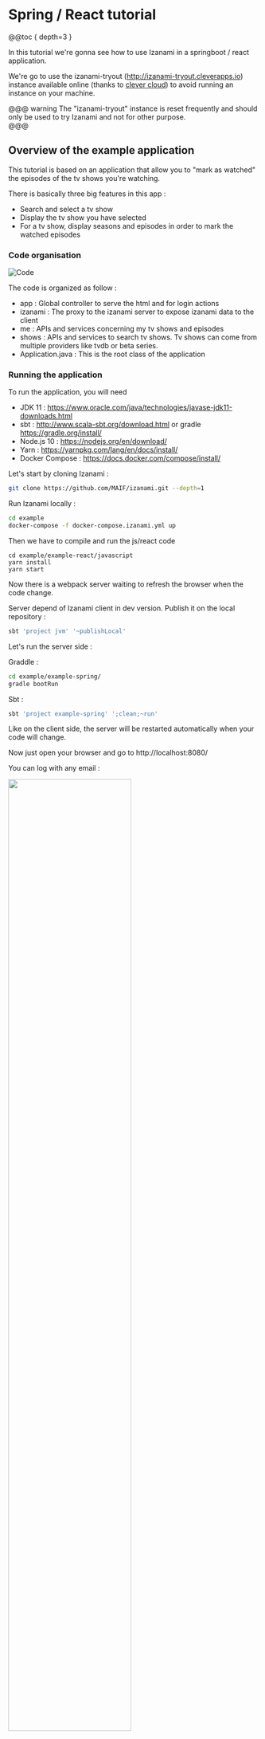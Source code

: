# Spring / React tutorial

@@toc { depth=3 } 

In this tutorial we're gonna see how to use Izanami in a springboot / react application. 

We're go to use the izanami-tryout (http://izanami-tryout.cleverapps.io) instance available online (thanks to [clever cloud](https://www.clever-cloud.com/)) to avoid running an instance on your machine.

@@@ warning
The "izanami-tryout" instance is reset frequently and should only be used to try Izanami and not for other purpose.  
@@@
  

## Overview of the example application 

This tutorial is based on an application that allow you to "mark as watched" the episodes of the tv shows you're watching. 

There is basically three big features in this app : 

* Search and select a tv show 
* Display the tv show you have selected 
* For a tv show, display seasons and episodes in order to mark the watched episodes


### Code organisation 

 
![Code](../img/tutorial/spring/code_orga.png) 

The code is organized as follow : 

* app : Global controller to serve the html and for login actions
* izanami : The proxy to the izanami server to expose izanami data to the client
* me : APIs and services concerning my tv shows and episodes  
* shows : APIs and services to search tv shows. Tv shows can come from multiple providers like tvdb or beta series. 
* Application.java : This is the root class of the application

### Running the application 

To run the application, you will need 

* JDK 11 : https://www.oracle.com/java/technologies/javase-jdk11-downloads.html
* sbt : http://www.scala-sbt.org/download.html or gradle https://gradle.org/install/
* Node.js 10 : https://nodejs.org/en/download/ 
* Yarn : https://yarnpkg.com/lang/en/docs/install/ 
* Docker Compose : https://docs.docker.com/compose/install/

Let's start by cloning Izanami : 

```bash
git clone https://github.com/MAIF/izanami.git --depth=1
```

Run Izanami locally :

```bash
cd example
docker-compose -f docker-compose.izanami.yml up
```

Then we have to compile and run the js/react code 

```
cd example/example-react/javascript
yarn install 
yarn start 
```

Now there is a webpack server waiting to refresh the browser when the code change. 

Server depend of Izanami client in dev version. Publish it on the local repository :
```bash
sbt 'project jvm' '~publishLocal'
```

Let's run the server side : 

Graddle
:   
```bash
cd example/example-spring/
gradle bootRun 
```

Sbt
:   
```bash
sbt 'project example-spring' ';clean;~run'
```

Like on the client side, the server will be restarted automatically when your code will change. 

Now just open your browser and go to http://localhost:8080/

You can log with any email : 

<img src="../img/tutorial/spring/login.png" width="70%" /> 

Then search a show  

![Search](../img/tutorial/spring/search.png)

Select it 

![Home](../img/tutorial/spring/home.png)

Go to the episodes to add the watched ones 

![Show](../img/tutorial/spring/ashow.png)

## Step one : Configuring the java client 

To use Izanami, you first need to instantiate a client.

In this example, we're going to use the izanami tryout instance (http://izanami-tryout.cleverapps.io) deployed on [clever cloud](https://www.clever-cloud.com/).

The instance is configured on the `src/main/resources/application.yml` file : 

```yaml
izanami:
  host: "http://izanami-tryout.cleverapps.io"
  client-id: myApiKeyClientId
  client-secret: myApiKeyClientSecret
  backend: SseBackend
```

Go to http://izanami-tryout.cleverapps.io (admin / admin), create APIKey, and replace myApiKeyClientId / myApiKeyClientSecret with yours values. 

And the client is registered as spring bean with the spring izanami starter.  

The client is based on [Akka](https://akka.io/), an `ActorSystem` is provided but you can override it if needed. 


@@@ warning

Izanami use non blocking call. In order to block call you have to configure a thread pool. This is done by configuring an akka dispatcher.

You can find an example on the `src/main/resources/application.conf` :

```hocon
izanami-example.blocking-io-dispatcher {
  type = Dispatcher
  executor = "thread-pool-executor"
  thread-pool-executor {
    fixed-pool-size = 32
  }
  throughput = 1
}
```

On this example, we configure a thread pool of 32 threads. The reference to this dispatcher should be passed to the client : 

```yaml
izanami:
  host: "http://localhost:9000"
  client-id: xxxx
  client-secret: xxxx
  backend: SseBackend
  dispatcher: izanami-example.blocking-io-dispatcher # <- here 
```

@@@


Now we have to create a `FeatureClient` in order to use feature flipping. 

In this example we use two spring profiles 
* `dev`: Use on fallback from config and never call the server. You can use it during development if you don't an available Izanami instance.   
* `prod` : This profile will use a real Izanami server instance.

So for `FeatureClient` we have two configs : 

The `application.yml` file (dev config): 

```yaml
izanami:
  host: http://localhost:9000
  client-id: xxxx
  client-secret: xxxx
  backend: SseBackend
  dispatcher: izanami-example.blocking-io-dispatcher
  feature:
    strategy:
      type: DevStrategy
    fallback: >
      [
        { "id": "mytvshows:season:markaswatched", "enabled": false },
        { "id": "mytvshows:providers:tvdb", "enabled": true },
        { "id": "mytvshows:providers:betaserie", "enabled": false },
        { "id": "mytvshows:providers:omdb", "enabled": false }
      ]
    autocreate: true
```

The `application-prod.yml` file (dev config): 

```yaml
izanami:
  feature:
    strategy:
      type: CacheWithSseStrategy
      polling-interval: 1 minute
      patterns: [mytvshows:*]
```

@@@ note

It's important to configure a fallback in case the server is not available. 

@@@



## Step two : feature flipping to switch the providers  

The application integrate multiple providers in order to search a tvshow. We want to be able to switch the providers for some reason. 

We will first define keys for each providers : 

* `mytvshows:providers:tvdb` : for tvdb 
* `mytvshows:providers:betaserie`: for betaserie
 
As you can see the keys are arborescent. We first have `mytvshows` to categorize the app then `providers` and then the name of the provider. 

This is a recommended pattern because
 
* it will facilitate the keys administration 
* it allows the application to keep track of updates while limiting the amount of datas.   

As seen in the previous chapter, the features are declared as fallback in configuration file. Now let's create this features on the server. 

Go to http://izanami-tryout.cleverapps.io/ and log in with `admin` / `admin123`. 

Click the "features" menu  

![Features](../img/tutorial/spring/features.png)

and click "Add Item" to add your key :

![Features](../img/tutorial/spring/create_feature.png)

Now your keys are created and enabled 

![Features](../img/tutorial/spring/features2.png)

We now have to handle this in our application. The `ShowsApi` class exposes two methods : 

* `search` : to search a show 
* `get` : to get a show, this seasons and episodes

Let's inject, the `FeatureClient`, `TvdbShowsApi` (to dialog with tvdb) and `BetaSerieApi` (to dialog with betaseries) : 

```java
public class ShowsApi implements Shows {

    private final static Logger LOGGER = LoggerFactory.getLogger(ShowsApi.class);

    private final FeatureClient featureClient;

    private final TvdbShowsApi tvdbShowsApi;

    private final BetaSerieApi betaSerieApi;

    @Autowired
    public ShowsApi(FeatureClient featureClient, TvdbShowsApi tvdbShowsApi, BetaSerieApi betaSerieApi) {
        this.featureClient = featureClient;
        this.tvdbShowsApi = tvdbShowsApi;
        this.betaSerieApi = betaSerieApi;        
    }
    // ...
}
``` 

Now we can implement the `search` and `get` methods delegating the work on providers : 

```java
@Override
public List<ShowResume> search(String serie) {
    Features features = this.featureClient.features("mytvshows:providers:*").get();
    if (features.isActive("mytvshows:providers:tvdb")) {
        return tvdbShowsApi.search(serie);
    } else if (features.isActive("mytvshows:providers:betaserie")) {
        return betaSerieApi.search(serie);
    } else {
        return List.empty();
    }
}

@Override
public Option<Show> get(String id) {
    Features features = this.featureClient.features("mytvshows:providers:*").get();
    if (features.isActive("mytvshows:providers:tvdb")) {
        return tvdbShowsApi.get(id);
    } else if (features.isActive("mytvshows:providers:betaserie")) {
        return betaSerieApi.get(id);
    } else {
        return Option.none();
    }
}
``` 

To be aware of what is happening, we had this code on the constructor to log Izanami events : 

```java
@Autowired
public ShowsApi(FeatureClient featureClient, TvdbShowsApi tvdbShowsApi, BetaSerieApi betaSerieApi) {
    this.featureClient = featureClient;
    this.tvdbShowsApi = tvdbShowsApi;
    this.betaSerieApi = betaSerieApi;
    // Here a callback is invoked when there is change on the Izanami server side : 
    featureClient.onEvent("mytvshows:providers:*", event -> {
        Match(event).of(
                Case($(instanceOf(FeatureEvent.FeatureCreated.class)), c -> {
                    LOGGER.info("{} is created with enable = {}", c.feature().id(), c.feature().enabled());
                    return Done.getInstance();
                }),
                Case($(instanceOf(FeatureEvent.FeatureUpdated.class)), c -> {
                    LOGGER.info("{} is updated with enable = {}", c.feature().id(), c.feature().enabled());
                    return Done.getInstance();
                }),
                Case($(instanceOf(FeatureEvent.FeatureDeleted.class)), c -> {
                    LOGGER.info("{} is deleted", c.id());
                    return Done.getInstance();
                })
        );
    });
} 
```

If we search for a show, the provider will be tvdb : 

![Search](../img/tutorial/spring/tvdb_search.png)


Let's disable tvdb on Izanami : 

![Search](../img/tutorial/spring/tvdb_disabled.png)

We can see this on the log thanks to server sent event : 

![Search](../img/tutorial/spring/disabled_log.png)


Now if we refresh the page and search : 

![Search](../img/tutorial/spring/betaserie_search.png)

The provider is betaserie 

## Step three : feature flipping on the client side

On this step we're gonna flip on a button. 
The product team has developed a new feature that was pushed on the master branch but the team don't want to activate it right now.

### Create a proxy

To use feature flipping on the client side we have to use a proxy. 
To call Izanami APIs you need to provide authentication keys and we don't the keys to be exposed on the client side. 

Don't panic, the Izanami client provide a configurable proxy you can easily integrate in you application.    

First let's create the proxy using the configuration : 

```yaml
izanami: 
  # ...
  proxy:
    feature:
      patterns: mytvshows:*    
```

And then expose the features with the `izanami.example.izanami.IzanamiController` :

```java
@RestController
@RequestMapping("/api/izanami")
public class IzanamiProxyController {

    private final Proxy proxy;

    @Autowired
    public IzanamiProxyController(Proxy proxy) {
        this.proxy = proxy;
    }


    @GetMapping()
    public CompletionStage<ResponseEntity<String>> proxy(
            @CookieValue(value = "userId", required = false) String userId) {
        
        //We pass no context and no user id needed for experiments. 
        return proxy.statusAndStringResponse(Option.none(), Option.none())
                .map(resp -> // The resp is a pair (status code, response body)
                        new ResponseEntity<>(resp._2, HttpStatus.valueOf(resp._1))
                ).toCompletableFuture();
    }
}
```

The context is exposed on `GET /api/izanami`

That it! Now let's see what's happening on the client side.  

### Integrate Izanami with React

First install the client lib : 

```bash
yarn add react-izanami
```

And then configure Izanami. We will wrap the application inside the `IzanamiProvider` react component : 

```jsx
import {IzanamiProvider} from 'react-izanami';

// ...

const IzanamiApp = props => (
  <IzanamiProvider fetchFrom="/api/izanami">
    <Router basename="/">
        <Switch>
          <Route path="/login" component={Login}/>
          <PrivateRoute path="/" component={MainApp}/>
        </Switch>
    </Router>
  </IzanamiProvider>
);

export function init(node) {
  ReactDOM.render(<IzanamiApp />, node);
}
```

As you can see, we set the `fetchFrom` props with the proxy API we've exposed just before. 
When the IzanamiProvider will be mounted, the features will be fetched in order to display or not the related components.


The product team has developed the ability to mark an entire season as watched. 
This code is located in the `pages/TvShow.js` file. 

The key `mytvshows:season:markaswatched` will be used : 

```jsx 
import {Feature, Enabled, Disabled} from 'react-izanami';

// ...

<Feature path={"mytvshows:season:markaswatched"}>
  <Enabled>
    {s.allWatched && <button onClick={this.markSeasonWatched(s.number, false)} className="btn btn default pull-right addBtn"><i className="glyphicon glyphicon-ok"/></button>}
    {!s.allWatched && <button  onClick={this.markSeasonWatched(s.number, true)} className="btn btn default pull-right addBtn"> ADD </button>}
  </Enabled>
  <Disabled>
    <div></div>
  </Disabled>
</Feature>  
```

Verify the key `mytvshows:season:markaswatched` is define in the fallback config. 
Then create the feature on the Izanami server instance. Keep the feature deactivated for the moment. 

![Izanami](../img/tutorial/spring/allseasonwatch_feature.png)

If you take a look at the network panel on the developers tools when you load the page, 
you can see that there is a call on `/api/izanami` with the following response : 

```javascript
{
  experiments: {},
  features: {
    mytvshows: {
      providers: {
        tvdb: {
          active: true
        },
        betaserie: {
          active: true
        },
        omdb: {
          active: false
        }
      },
      season: {
        markaswatched: {
          active: false
        }
      }
    }
  },
  configurations: {}
}
``` 
The feature `mytvshows:season:markaswatched` is not enabled. 

![Izanami](../img/tutorial/spring/seasonaswatched_disabled.png)


Go to the Izanami server, activate the feature and reload the page 

![Izanami](../img/tutorial/spring/seasonaswatched_enabled.png)


A last thing, on the server side we need to take care that the feature is also togglable on the endpoint. 
This is done on the `MeController.java`  

```java

@PostMapping(path = "/{serieId}/seasons/{seasonNumber}")
ResponseEntity<Me> markSeason(
        @CookieValue(value = "userId") String userId,
        @PathVariable("serieId") String serieId,
        @PathVariable("seasonNumber") Long seasonNumber,
        @RequestParam("watched") Boolean watched
) {
    return checkSecurityResponse(userId, () ->
            featureClient.featureOrElse("mytvshows:season:markaswatched",
                    () -> ResponseEntity.ok(meService.markSeason(userId, serieId, seasonNumber, watched)),
                    () -> ResponseEntity.badRequest().<Me>body(null)
            ).get()
    );
}

```

## Step four : A/B testing

Congrats! You've almost reached the end of this tutorial. The last step is to measure the best of two button using A/B testing.

In this section, we will provide two variants of the same button : variant A and variant B and see which the better. 


To do that we have to 

* Define a fallback for our experiment  
* Create the ExperimentsClient on the server side
* Add new routes to the proxy
* Define the button on the client side. 

### The spring plumbing

Like for the features, let's define the `ExperimentsClient` using the spring config: 

For the dev 

```yaml
izanami: 
  # ...
  experiment:
    fallback: >
      [
        {
          "id": "mytvshows:gotoepisodes:button",
          "name": "Test button",
          "description": "Test button",
          "enabled": true,
          "variant": {
            "id": "A",
            "name": "Variant A",
            "description": "Variant A"
          }
        }
      ]
    strategy:
      type: DevStrategy
```
For the prod 

```yaml
izanami: 
  # ...
  experiment:
    strategy:
      type: FetchStrategy
```

Here we define an experiment with the default variant (A). 


The proxy config should be changed too in order to add the experiments client : 

```yaml
izanami:
  # ...
  proxy:
    feature:
      patterns: mytvshows:*
    experiment:
      patterns: mytvshows:*
```

In the previous chapter the proxy controller was 

```java
@GetMapping()
public CompletionStage<ResponseEntity<String>> proxy(
        @CookieValue(value = "userId", required = false) String userId) {
         
    return proxy.statusAndStringResponse(Option.none(), Option.none())
            .map(resp -> // The resp is a pair (status code, response body)
                    new ResponseEntity<>(resp._2, HttpStatus.valueOf(resp._1))
            ).toCompletableFuture();
}
```

Now we need to pass something to Izanami to identify the current user/session in order to get the right variant (A or B).
We will use the userId cookie used by the app to identify the current user :  

```java
@GetMapping()
public CompletionStage<ResponseEntity<String>> proxy(
        @CookieValue(value = "userId", required = false) String userId) {
    
    //The user id needed for experiments 
    return proxy.statusAndStringResponse(Option.none(), Option.of(userId))
            .map(resp -> // The resp is a pair (status code, response body)
                    new ResponseEntity<>(resp._2, HttpStatus.valueOf(resp._1))
            ).toCompletableFuture();
}
```

Now if we hit the `GET /api/izanami` API in the browser, the response will be 

```javascript
{
  experiments: {
    mytvshows: {
      gotoepisodes: {
        button: {
          variant: "A"
        }
      }
    }
  },
  features: {
    mytvshows: {
      providers: {
        tvdb: {
          active: false
        },
        betaserie: {
          active: true
        },
        omdb: {
          active: false
        }
      },
      season: {
        markaswatched: {
          active: false
        }
      }
    }
  },
  configurations: {}
}
```

For the moment the variant come from the callback because we haven't already define the experiment in Izanami. 

### Add routes to the proxy 

Now, the spring beans are created, we can enrich the proxy controller to expose more routes: 

```java
@PostMapping("/experiments/displayed")
public CompletionStage<ResponseEntity<String>> markDisplayed(
        @RequestParam(value = "experiment") String id,
        @CookieValue(value = "userId") String userId) {

    return proxy.markVariantDisplayedStringResponse(id, userId)
            .map(resp ->
                    new ResponseEntity<>(resp._2, HttpStatus.valueOf(resp._1))
            ).toCompletableFuture();
}

@PostMapping("/experiments/won")
public CompletionStage<ResponseEntity<String>> markWon(
        @RequestParam(value = "experiment") String id,
        @CookieValue(value = "userId", required = false) String userId) {

    return proxy.markVariantWonStringResponse(id, userId)
            .map(resp ->
                    new ResponseEntity<>(resp._2, HttpStatus.valueOf(resp._1))
            ).toCompletableFuture();

}
```

To measure which of the two variants is the more appreciated, we need to push events to the Izanami server. 
This is why we expose this two routes : 

* `/api/izanami/experiments/displayed` will create an event when a button is displayed 
* `/api/izanami/experiments/won` will create an event when a button is clicked 

The set up on server side is done, let's work on the client side. 

### The A/B testing with react

The tested button is the link to access the episodes for a show :  

![Izanami](../img/tutorial/spring/abtesting_button.png)

The client side is on the `pages/MyTvshows.js` file. 

First let's import some component : 

```jsx 
import {Experiment, Variant} from 'react-izanami';
``` 

And then the code for the button : 

```jsx
<Experiment path={"mytvshows:gotoepisodes:button"} notifyDisplay="/api/izanami/experiments/displayed" >
    <Variant id={"A"}>
      <Link to={`/tvshow/${id}`} onClick={this.markAsWon} className="btn pull-right" alt="consulter"><i className="fas fa-eye"></i></Link>
    </Variant>
    <Variant id={"B"}>
      <Link to={`/tvshow/${id}`} onClick={this.markAsWon} className="btn pull-right" alt="consulter"><i className="glyphicon glyphicon-chevron-right"></i></Link>
    </Variant>
</Experiment>
```

We have to set the following props on the `Experiment` component : 

* `path`: The key of the experiment 
* `/api/izanami/experiments/displayed`: The api to call when the component is displayed 

And for the `Variant` the props `id` with the id of the variant. 

It remains a thing to do. We need to tell Izanami when a variant won. In our case the button won if we click on it. 
To do this we set the `onClick` props to call the server when a click is done. 

The `markAsWon` method : 

```jsx
markAsWon = () => {
    Service.notifyWon("mytvshows:gotoepisodes:button");
};
```

The `notifyWon` method :

```jsx
export function notifyWon(key) {
  return fetch(`/api/izanami/experiments/won?experiment=${key}`, {
    method: 'POST',
    credentials: 'include',
    headers: {
      'Accept': 'application/json',
      'Content-Type': 'application/json'
    }
  });
}
```

That it !!! 

Let's create the experiment on the Izanami server 

![Izanami](../img/tutorial/spring/ab_creation.png)

Ok the experiment is created

![Izanami](../img/tutorial/spring/ab_list.png)


If I go the app using the user `floki@gmail.com`, I got the variant A 

![Izanami](../img/tutorial/spring/ab_adisplayed.png)

And with the user `ragnar.lodbrock@gmail.com`, I got the variant B
  
![Izanami](../img/tutorial/spring/ab_bdisplayed.png)


After clicking multiple times on the buttons, the results are 

![Izanami](../img/tutorial/spring/ab_results.png) 


Congrats !!! You have win your first belt.  


## Spring config

Izanami can be used as a spring config server. 

In this application, a spring config server is configured in the `src/main/resources/bootstrap.yml` file.
The uri is pointing to `http://localhost:9000/api/config-server/raw/mytvshow`. 

This mean that you can define the following configurations in Izanami : 

*  `mytvshow:${applicatioName}:${profileName}:spring-config` 
*  `mytvshow:spring-profiles:${profileName}:spring-config` 
*  `mytvshow:spring-globals:spring-config`  

In this application the title is configured with a property like this : 

```java

    @Value("${config.title:Default title}")
    private String title;
```

So if you set this config in Izanami, the title could be pull from Izanami with spring config: 

* `mytvshow:application:default:spring-config`: `{"config.title": "Izanami title"}`

